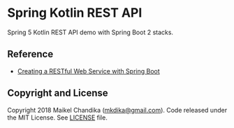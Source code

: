 # Spring Kotlin REST API

Spring 5 Kotlin REST API demo with Spring Boot 2 stacks.



## Reference

- [Creating a RESTful Web Service with Spring Boot](https://kotlinlang.org/docs/tutorials/spring-boot-restful.html)


## Copyright and License

Copyright 2018 Maikel Chandika (mkdika@gmail.com). Code released under the
MIT License. See [LICENSE](/LICENSE) file.